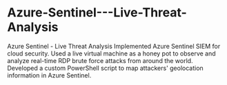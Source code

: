 # Azure-Sentinel---Live-Threat-Analysis
Azure Sentinel - Live Threat Analysis 
Implemented Azure Sentinel SIEM for cloud security. Used a live virtual machine as a honey pot to observe and analyze real-time RDP brute force attacks from around the world. Developed a custom PowerShell script to map attackers' geolocation information in Azure Sentinel.

